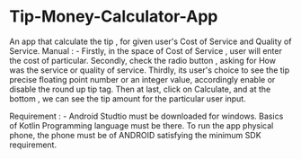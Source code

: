 # Tip-Money-Calculator-App
An app that calculate the tip , for given user's Cost of Service and Quality of Service.
Manual : - 
      Firstly, in the space of Cost of Service , user will enter the cost of particular.
      Secondly, check the radio button , asking for How was the service or quality of service.
      Thirdly, its user's choice to see the tip precise floating point number or an integer value, accordingly enable or disable the round up tip tag.
      Then at last, click on Calculate, and at the bottom , we can see the tip amount for the particular user input.
     
Requirement : -
      Android Studtio must be downloaded for windows.
      Basics of Kotlin Programming language must be there.
      To run the app physical phone, the phone must be of ANDROID satisfying the minimum SDK requirement.
